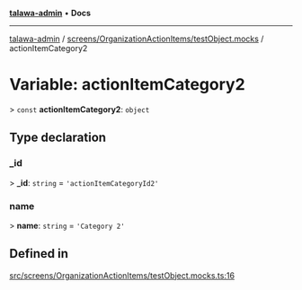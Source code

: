 [**talawa-admin**](../../../../README.md) • **Docs**

***

[talawa-admin](../../../../modules.md) / [screens/OrganizationActionItems/testObject.mocks](../README.md) / actionItemCategory2

# Variable: actionItemCategory2

\> `const` **actionItemCategory2**: `object`

## Type declaration

### \_id

\> **\_id**: `string` = `'actionItemCategoryId2'`

### name

\> **name**: `string` = `'Category 2'`

## Defined in

[src/screens/OrganizationActionItems/testObject.mocks.ts:16](https://github.com/PalisadoesFoundation/talawa-admin/blob/9dd5d7fd647f8a7c9e1c1e14bf645b71b32c51c2/src/screens/OrganizationActionItems/testObject.mocks.ts#L16)
